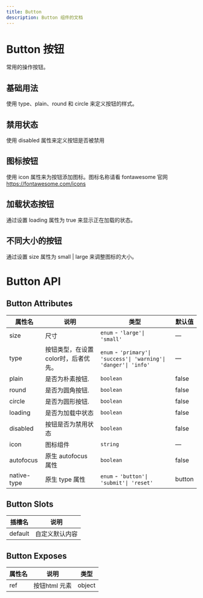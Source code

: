 ```yaml
---
title: Button
description: Button 组件的文档
---
```


# Button 按钮

常用的操作按钮。

## 基础用法

使用 type、plain、round 和 circle 来定义按钮的样式。

<preview path="../demo/Button/Basic.vue" title="基础用法" description="Button 组件的基础用法"></preview>

## 禁用状态
使用 disabled 属性来定义按钮是否被禁用

<preview path="../demo/Button/Disable.vue" title="基础用法" description="Button 组件的基础用法"></preview>

## 图标按钮
使用 icon 属性来为按钮添加图标。图标名称请看 fontawesome 官网 https://fontawesome.com/icons

<preview path="../demo/Button/Icon.vue" title="基础用法" description="Button 组件的基础用法"></preview>


## 加载状态按钮
通过设置 loading 属性为 true 来显示正在加载的状态。

<preview path="../demo/Button/Loading.vue" title="基础用法" description="加载状态按钮"></preview>



## 不同大小的按钮
通过设置 size 属性为 small | large 来调整图标的大小。

<preview path="../demo/Button/Size.vue" title="基础用法" description="加载状态按钮"></preview>


# Button API

## Button Attributes

| 属性名       | 说明                            | 类型                                                           | 默认值 |
| ----------- | ------------------------------- | -------------------------------------------------------------- | ------- |
| size        | 尺寸                            | `enum` - `'large'\| 'small'`                                     | —       |
| type        | 按钮类型，在设置color时，后者优先。  | `enum` - `'primary'\| 'success'\| 'warning'\| 'danger'\| 'info'` | —       |
| plain       | 是否为朴素按钮.                   | `boolean`                                                        | false   |
| round       | 是否为圆角按钮.                   | `boolean`                                                        | false   |
| circle      | 是否为圆形按钮.                   | `boolean`                                                        | false   |
| loading     | 是否为加载中状态                  | `boolean`                                                        | false   |
| disabled    | 按钮是否为禁用状态                 | `boolean`                                                        | false   |
| icon        | 图标组件                         | `string`                                                         | —       |
| autofocus   | 原生 autofocus 属性              | `boolean`                                                        | false   |
| native-type | 原生 type 属性                   | `enum` - `'button'\| 'submit'\| 'reset'`                         | button  |

## Button Slots

| 插槽名       | 说明                                                                                                          |
| ------------ | ----------------------------------------------------------------------------------------------------------- | 
| default        | 自定义默认内容                                                                                               | 

## Button Exposes

| 属性名 | 说明 | 类型 |
| -----------|------------------------------| --------------------------------------------------------------------------|
| ref | 按钮html 元素 | object |